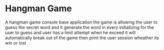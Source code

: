 # Hangman Game 
A hangman game console base application the game is allowing the user to guess the secret word and it generate the word in every initializing for the user to guess and user has a limit attempt when he exceed it will automatically break out of the game then print the user session wheather its win or lost